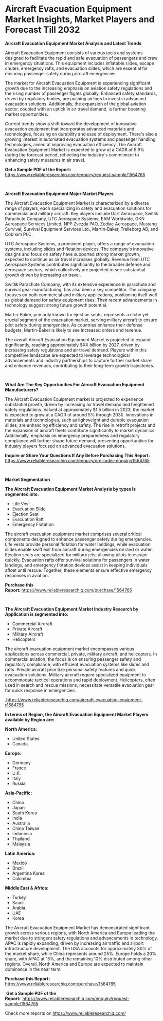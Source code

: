 <p><h1>Aircraft Evacuation Equipment Market Insights, Market Players and Forecast Till 2032</h1></p><p><strong>Aircraft Evacuation Equipment Market Analysis and Latest Trends</strong></p>
<p><p>Aircraft Evacuation Equipment consists of various tools and systems designed to facilitate the rapid and safe evacuation of passengers and crew in emergency situations. This equipment includes inflatable slides, escape chutes, emergency rafts, and evacuation slides, which are essential for ensuring passenger safety during aircraft emergencies.</p><p>The market for Aircraft Evacuation Equipment is experiencing significant growth due to the increasing emphasis on aviation safety regulations and the rising number of passenger flights globally. Enhanced safety standards, driven by regulatory bodies, are pushing airlines to invest in advanced evacuation solutions. Additionally, the expansion of the global aviation sector, coupled with an uptick in air travel demand, is further boosting market opportunities.</p><p>Current trends show a shift toward the development of innovative evacuation equipment that incorporates advanced materials and technologies, focusing on durability and ease of deployment. There's also a growing interest in automated evacuation systems and passenger handling technologies, aimed at improving evacuation efficiency. The Aircraft Evacuation Equipment Market is expected to grow at a CAGR of 5.9% during the forecast period, reflecting the industry's commitment to enhancing safety measures in air travel.</p></p>
<p><strong>Get a Sample PDF of the Report:&nbsp;</strong> <a href="https://www.reliableresearchiq.com/enquiry/request-sample/1564765?utm_campaign=2771&utm_medium=2&utm_source=Github&utm_content=ia&utm_term=28022025&utm_id=aircraft-evacuation-equipment">https://www.reliableresearchiq.com/enquiry/request-sample/1564765</a></p>
<p>&nbsp;</p>
<p><strong>Aircraft Evacuation Equipment Major Market Players</strong></p>
<p><p>The Aircraft Evacuation Equipment Market is characterized by a diverse range of players, each specializing in safety and evacuation solutions for commercial and military aircraft. Key players include Dart Aerospace, Switlik Parachute Company, UTC Aerospace Systems, EAM Worldwide, GKN Aerospace Services Limited, NPP Zvezda PAO, Zodiac Aerospace, Mustang Survival, Survival Equipment Services Ltd., Martin-Baker, Trelleborg AB, and Cobham PLC.</p><p>UTC Aerospace Systems, a prominent player, offers a range of evacuation systems, including slides and flotation devices. The company's innovative designs and focus on safety have supported strong market growth, expected to continue as air travel increases globally. Revenue from UTC Aerospace Systems contributes significantly to the broader defense and aerospace sectors, which collectively are projected to see substantial growth driven by increasing air travel.</p><p>Switlik Parachute Company, with its extensive experience in parachute and survival gear manufacturing, has also been a key competitor. The company focuses on both commercial and military applications, positioning itself well as global demand for safety equipment rises. Their recent advancements in technology suggest strong future growth potential.</p><p>Martin-Baker, primarily known for ejection seats, represents a niche yet crucial segment of the evacuation market, serving military aircraft to ensure pilot safety during emergencies. As countries enhance their defense budgets, Martin-Baker is likely to see increased orders and revenue.</p><p>The overall Aircraft Evacuation Equipment Market is projected to expand significantly, reaching approximately $XX billion by 2027, driven by increasing safety regulations and air travel demand. Players within this competitive landscape are expected to leverage technological advancements and industry partnerships to capture further market share and enhance revenues, contributing to their long-term growth trajectories.</p></p>
<p>&nbsp;</p>
<p><strong>What Are The Key Opportunities For Aircraft Evacuation Equipment Manufacturers?</strong></p>
<p><p>The Aircraft Evacuation Equipment market is projected to experience substantial growth, driven by increasing air travel demand and heightened safety regulations. Valued at approximately $1.5 billion in 2023, the market is expected to grow at a CAGR of around 5% through 2030. Innovations in materials and technologies, such as lightweight and durable evacuation slides, are enhancing efficiency and safety. The rise in retrofit projects and the expansion of aircraft fleets contribute significantly to market dynamics. Additionally, emphasis on emergency preparedness and regulatory compliance will further shape future demand, presenting opportunities for industry players focused on advanced evacuation solutions.</p></p>
<p><strong>Inquire or Share Your Questions If Any Before Purchasing This Report:</strong> <a href="https://www.reliableresearchiq.com/enquiry/pre-order-enquiry/1564765?utm_campaign=2771&utm_medium=2&utm_source=Github&utm_content=ia&utm_term=28022025&utm_id=aircraft-evacuation-equipment">https://www.reliableresearchiq.com/enquiry/pre-order-enquiry/1564765</a></p>
<p>&nbsp;</p>
<p><strong>Market Segmentation</strong></p>
<p><strong>The Aircraft Evacuation Equipment Market Analysis by types is segmented into:</strong></p>
<p><ul><li>Life Vest</li><li>Evacuation Slide</li><li>Ejection Seat</li><li>Evacuation Raft</li><li>Emergency Flotation</li></ul></p>
<p><p>The aircraft evacuation equipment market comprises several critical components designed to enhance passenger safety during emergencies. Life vests provide personal flotation for water landings, while evacuation slides enable swift exit from aircraft during emergencies on land or water. Ejection seats are specialized for military jets, allowing pilots to escape quickly. Evacuation rafts offer survival solutions for passengers in water landings, and emergency flotation devices assist in keeping individuals afloat until rescue. Together, these elements ensure effective emergency responses in aviation.</p></p>
<p><strong>Purchase this Report:&nbsp;</strong><a href="https://www.reliableresearchiq.com/purchase/1564765?utm_campaign=2771&utm_medium=2&utm_source=Github&utm_content=ia&utm_term=28022025&utm_id=aircraft-evacuation-equipment">https://www.reliableresearchiq.com/purchase/1564765</a></p>
<p>&nbsp;</p>
<p><strong>The Aircraft Evacuation Equipment Market Industry Research by Application is segmented into:</strong></p>
<p><ul><li>Commercial Aircraft</li><li>Private Aircraft</li><li>Military Aircraft</li><li>Helicopters</li></ul></p>
<p><p>The aircraft evacuation equipment market encompasses various applications across commercial, private, military aircraft, and helicopters. In commercial aviation, the focus is on ensuring passenger safety and regulatory compliance, with efficient evacuation systems like slides and rafts. Private aircraft prioritize personal safety features and quick evacuation solutions. Military aircraft require specialized equipment to accommodate tactical operations and rapid deployment. Helicopters, often used in search and rescue missions, necessitate versatile evacuation gear for quick response in emergencies.</p></p>
<p><a href="https://www.reliableresearchiq.com/aircraft-evacuation-equipment-r1564765?utm_campaign=2771&utm_medium=2&utm_source=Github&utm_content=ia&utm_term=28022025&utm_id=aircraft-evacuation-equipment">&nbsp;https://www.reliableresearchiq.com/aircraft-evacuation-equipment-r1564765</a></p>
<p><strong>In terms of Region, the Aircraft Evacuation Equipment Market Players available by Region are:</strong></p>
<p>
    <p> <strong> North America: </strong>
        <ul>
            <li>United States</li>
            <li>Canada</li>
        </ul>
        </p> 
    <p> <strong> Europe: </strong>
        <ul>
            <li>Germany</li>
            <li>France</li>
            <li>U.K.</li>
            <li>Italy</li>
            <li>Russia</li>
        </ul>
        </p> 
    <p> <strong> Asia-Pacific: </strong>
        <ul>
            <li>China</li>
            <li>Japan</li>
            <li>South Korea</li>
            <li>India</li>
            <li>Australia</li>
            <li>China Taiwan</li>
            <li>Indonesia</li>
            <li>Thailand</li>
            <li>Malaysia</li>
        </ul>
        </p> 
    <p> <strong> Latin America: </strong>
        <ul>
            <li>Mexico</li>
            <li>Brazil</li>
            <li>Argentina Korea</li>
            <li>Colombia</li>
        </ul>
        </p> 
    <p> <strong> Middle East & Africa: </strong>
        <ul>
            <li>Turkey</li>
            <li>Saudi</li>
            <li>Arabia</li>
            <li>UAE</li>
            <li>Korea</li>
        </ul>
    </p>
    </p>
<p><p>The Aircraft Evacuation Equipment Market has demonstrated significant growth across various regions, with North America and Europe leading the market due to stringent safety regulations and advancements in technology. APAC is rapidly expanding, driven by increasing air traffic and airport infrastructure development. The USA accounts for approximately 30% of the market share, while China represents around 25%. Europe holds a 20% share, with APAC at 15%, and the remaining 10% distributed among other regions. Overall, North America and Europe are expected to maintain dominance in the near term.</p></p>
<p><strong>Purchase this Report: </strong><a href="https://www.reliableresearchiq.com/purchase/1564765?utm_campaign=2771&utm_medium=2&utm_source=Github&utm_content=ia&utm_term=28022025&utm_id=aircraft-evacuation-equipment">https://www.reliableresearchiq.com/purchase/1564765</a></p>
<p>&nbsp;<strong>Get a Sample PDF of the Report:&nbsp;&nbsp;</strong><a href="https://www.reliableresearchiq.com/enquiry/request-sample/1564765?utm_campaign=2771&utm_medium=2&utm_source=Github&utm_content=ia&utm_term=28022025&utm_id=aircraft-evacuation-equipment">https://www.reliableresearchiq.com/enquiry/request-sample/1564765</a></p>
<p><strong></strong></p>
<p>Check more reports on <a href="https://www.reliableresearchiq.com/?utm_campaign=2771&utm_medium=2&utm_source=Github&utm_content=ia&utm_term=28022025&utm_id=aircraft-evacuation-equipment">https://www.reliableresearchiq.com/</a></p>
